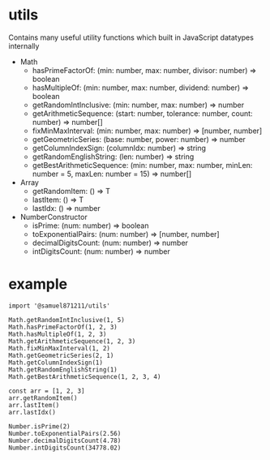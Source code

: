# utils

Contains many useful utility functions which built in JavaScript datatypes internally

* Math
    * hasPrimeFactorOf: (min: number, max: number, divisor: number) => boolean
    * hasMultipleOf: (min: number, max: number, dividend: number) => boolean
    * getRandomIntInclusive: (min: number, max: number) => number
    * getArithmeticSequence: (start: number, tolerance: number, count: number) => number[]
    * fixMinMaxInterval: (min: number, max: number) => [number, number]
    * getGeometricSeries: (base: number, power: number) => number
    * getColumnIndexSign: (columnIdx: number) => string
    * getRandomEnglishString: (len: number) => string
    * getBestArithmeticSequence: (min: number, max: number, minLen: number = 5, maxLen: number = 15) => number[]
* Array
    * getRandomItem: () => T
    * lastItem: () => T
    * lastIdx: () => number
* NumberConstructor
    * isPrime: (num: number) => boolean
    * toExponentialPairs: (num: number) => [number, number]
    * decimalDigitsCount: (num: number) => number
    * intDigitsCount: (num: number) => number

# example
```
import '@samuel871211/utils'

Math.getRandomIntInclusive(1, 5)
Math.hasPrimeFactorOf(1, 2, 3)
Math.hasMultipleOf(1, 2, 3)
Math.getArithmeticSequence(1, 2, 3)
Math.fixMinMaxInterval(1, 2)
Math.getGeometricSeries(2, 1)
Math.getColumnIndexSign(1)
Math.getRandomEnglishString(1)
Math.getBestArithmeticSequence(1, 2, 3, 4)

const arr = [1, 2, 3]
arr.getRandomItem()
arr.lastItem()
arr.lastIdx()

Number.isPrime(2)
Number.toExponentialPairs(2.56)
Number.decimalDigitsCount(4.78)
Number.intDigitsCount(34778.02)
```
